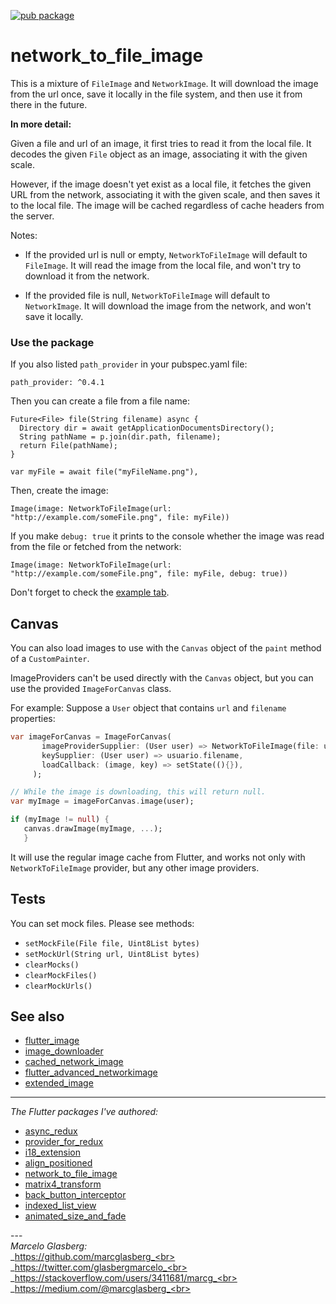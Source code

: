 [![pub package](https://img.shields.io/pub/v/network_to_file_image.svg)](https://pub.dartlang.org/packages/network_to_file_image)

# network_to_file_image

This is a mixture of `FileImage` and `NetworkImage`.
It will download the image from the url once, save it locally in the file system,
and then use it from there in the future.

**In more detail:**
 
Given a file and url of an image, it first tries to read it from the local file.
It decodes the given `File` object as an image, associating it with the given scale.

However, if the image doesn't yet exist as a local file, it fetches the given URL
from the network, associating it with the given scale, and then saves it to the local file.
The image will be cached regardless of cache headers from the server.

Notes:

 - If the provided url is null or empty, `NetworkToFileImage` will default
 to `FileImage`. It will read the image from the local file, and won't try to
 download it from the network.

 - If the provided file is null, `NetworkToFileImage` will default
 to `NetworkImage`. It will download the image from the network, and won't
 save it locally.

### Use the package

If you also listed `path_provider` in your pubspec.yaml file:

    path_provider: ^0.4.1

Then you can create a file from a file name:

    Future<File> file(String filename) async {
      Directory dir = await getApplicationDocumentsDirectory();
      String pathName = p.join(dir.path, filename);
      return File(pathName);
    }
    
    var myFile = await file("myFileName.png"),

Then, create the image:

    Image(image: NetworkToFileImage(url: "http://example.com/someFile.png", file: myFile))

If you make `debug: true` it prints to the console whether the image was read from 
the file or fetched from the network:

    Image(image: NetworkToFileImage(url: "http://example.com/someFile.png", file: myFile, debug: true))    

Don't forget to check the [example tab](https://pub.dartlang.org/packages/network_to_file_image#-example-tab-).

## Canvas

You can also load images to use with the `Canvas` object of the `paint` method of a `CustomPainter`. 

ImageProviders can't be used directly with the `Canvas` object, 
but you can use the provided `ImageForCanvas` class.
 
For example: Suppose a `User` object that contains `url` and `filename` properties:

 ```dart
 var imageForCanvas = ImageForCanvas(
        imageProviderSupplier: (User user) => NetworkToFileImage(file: user.file, url: user.url),
        keySupplier: (User user) => usuario.filename,
        loadCallback: (image, key) => setState((){}),
      );

 // While the image is downloading, this will return null.
 var myImage = imageForCanvas.image(user);

 if (myImage != null) {
    canvas.drawImage(myImage, ...);
    }
 ```

It will use the regular image cache from Flutter, and works not only with `NetworkToFileImage` provider, 
but any other image providers.


## Tests

You can set mock files. Please see methods:

* `setMockFile(File file, Uint8List bytes)`
* `setMockUrl(String url, Uint8List bytes)`
* `clearMocks()`
* `clearMockFiles()`
* `clearMockUrls()`

## See also

  * <a href="https://pub.dev/packages/flutter_image">flutter_image</a>
  * <a href="https://pub.dev/packages/image_downloader">image_downloader</a>
  * <a href="https://pub.dev/packages/cached_network_image">cached_network_image</a>
  * <a href="https://pub.dev/packages/flutter_advanced_networkimage">flutter_advanced_networkimage</a>  
  * <a href="https://pub.dev/packages/https://pub.dev/packages/extended_image">extended_image</a>  

***

*The Flutter packages I've authored:* 
* <a href="https://pub.dev/packages/async_redux">async_redux</a>
* <a href="https://pub.dev/packages/provider_for_redux">provider_for_redux</a>
* <a href="https://pub.dev/packages/i18_extension">i18_extension</a>
* <a href="https://pub.dev/packages/align_positioned">align_positioned</a>
* <a href="https://pub.dev/packages/network_to_file_image">network_to_file_image</a>
* <a href="https://pub.dev/packages/matrix4_transform">matrix4_transform</a> 
* <a href="https://pub.dev/packages/back_button_interceptor">back_button_interceptor</a>
* <a href="https://pub.dev/packages/indexed_list_view">indexed_list_view</a> 
* <a href="https://pub.dev/packages/animated_size_and_fade">animated_size_and_fade</a>

---<br>_Marcelo Glasberg:_<br>_https://github.com/marcglasberg_<br>
_https://twitter.com/glasbergmarcelo_<br>
_https://stackoverflow.com/users/3411681/marcg_<br>
_https://medium.com/@marcglasberg_<br>
